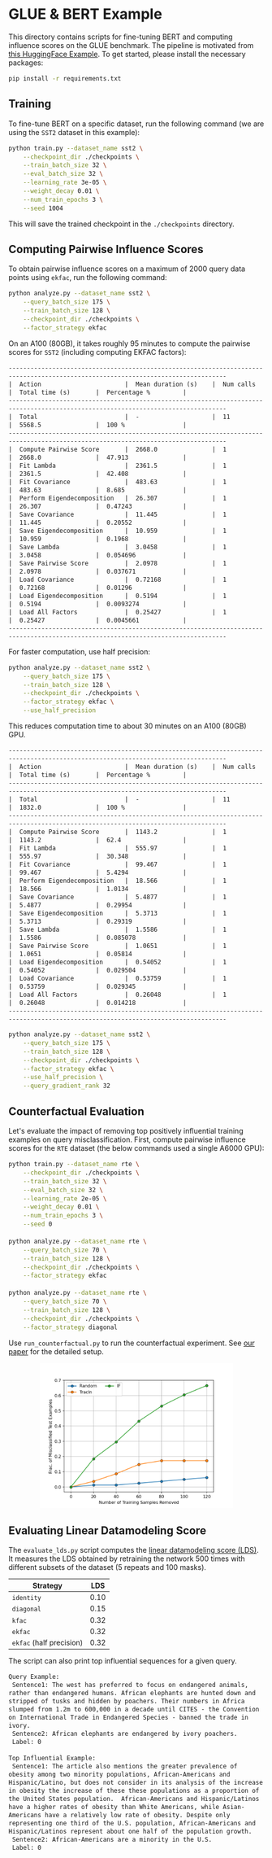 # GLUE & BERT Example

This directory contains scripts for fine-tuning BERT and computing influence scores on the GLUE benchmark. The pipeline is motivated from [this HuggingFace Example](https://github.com/huggingface/transformers/tree/main/examples/pytorch/text-classification).
To get started, please install the necessary packages:

```bash
pip install -r requirements.txt
```

## Training

To fine-tune BERT on a specific dataset, run the following command (we are using the `SST2` dataset in this example):

```bash
python train.py --dataset_name sst2 \
    --checkpoint_dir ./checkpoints \
    --train_batch_size 32 \
    --eval_batch_size 32 \
    --learning_rate 3e-05 \
    --weight_decay 0.01 \
    --num_train_epochs 3 \
    --seed 1004
```

This will save the trained checkpoint in the `./checkpoints` directory.

## Computing Pairwise Influence Scores

To obtain pairwise influence scores on a maximum of 2000 query data points using `ekfac`, run the following command:

```bash
python analyze.py --dataset_name sst2 \
    --query_batch_size 175 \
    --train_batch_size 128 \
    --checkpoint_dir ./checkpoints \
    --factor_strategy ekfac
```

On an A100 (80GB), it takes roughly 95 minutes to compute the pairwise scores for `SST2` (including computing EKFAC factors):

```
----------------------------------------------------------------------------------------------------------------------------------
|  Action                       |  Mean duration (s)    |  Num calls            |  Total time (s)       |  Percentage %         |
----------------------------------------------------------------------------------------------------------------------------------
|  Total                        |  -                    |  11                   |  5568.5               |  100 %                |
----------------------------------------------------------------------------------------------------------------------------------
|  Compute Pairwise Score       |  2668.0               |  1                    |  2668.0               |  47.913               |
|  Fit Lambda                   |  2361.5               |  1                    |  2361.5               |  42.408               |
|  Fit Covariance               |  483.63               |  1                    |  483.63               |  8.685                |
|  Perform Eigendecomposition   |  26.307               |  1                    |  26.307               |  0.47243              |
|  Save Covariance              |  11.445               |  1                    |  11.445               |  0.20552              |
|  Save Eigendecomposition      |  10.959               |  1                    |  10.959               |  0.1968               |
|  Save Lambda                  |  3.0458               |  1                    |  3.0458               |  0.054696             |
|  Save Pairwise Score          |  2.0978               |  1                    |  2.0978               |  0.037671             |
|  Load Covariance              |  0.72168              |  1                    |  0.72168              |  0.01296              |
|  Load Eigendecomposition      |  0.5194               |  1                    |  0.5194               |  0.0093274            |
|  Load All Factors             |  0.25427              |  1                    |  0.25427              |  0.0045661            |
----------------------------------------------------------------------------------------------------------------------------------
```

For faster computation, use half precision:

```bash
python analyze.py --dataset_name sst2 \
    --query_batch_size 175 \
    --train_batch_size 128 \
    --checkpoint_dir ./checkpoints \
    --factor_strategy ekfac \
    --use_half_precision
```

This reduces computation time to about 30 minutes on an A100 (80GB) GPU.

```
----------------------------------------------------------------------------------------------------------------------------------
|  Action                       |  Mean duration (s)    |  Num calls            |  Total time (s)       |  Percentage %         |
----------------------------------------------------------------------------------------------------------------------------------
|  Total                        |  -                    |  11                   |  1832.0               |  100 %                |
----------------------------------------------------------------------------------------------------------------------------------
|  Compute Pairwise Score       |  1143.2               |  1                    |  1143.2               |  62.4                 |
|  Fit Lambda                   |  555.97               |  1                    |  555.97               |  30.348               |
|  Fit Covariance               |  99.467               |  1                    |  99.467               |  5.4294               |
|  Perform Eigendecomposition   |  18.566               |  1                    |  18.566               |  1.0134               |
|  Save Covariance              |  5.4877               |  1                    |  5.4877               |  0.29954              |
|  Save Eigendecomposition      |  5.3713               |  1                    |  5.3713               |  0.29319              |
|  Save Lambda                  |  1.5586               |  1                    |  1.5586               |  0.085078             |
|  Save Pairwise Score          |  1.0651               |  1                    |  1.0651               |  0.05814              |
|  Load Eigendecomposition      |  0.54052              |  1                    |  0.54052              |  0.029504             |
|  Load Covariance              |  0.53759              |  1                    |  0.53759              |  0.029345             |
|  Load All Factors             |  0.26048              |  1                    |  0.26048              |  0.014218             |
----------------------------------------------------------------------------------------------------------------------------------
```

```bash
python analyze.py --dataset_name sst2 \
    --query_batch_size 175 \
    --train_batch_size 128 \
    --checkpoint_dir ./checkpoints \
    --factor_strategy ekfac \
    --use_half_precision \
    --query_gradient_rank 32
```

## Counterfactual Evaluation

Let's evaluate the impact of removing top positively influential training examples on query misclassification. 
First, compute pairwise influence scores for the `RTE` dataset (the below commands used a single A6000 GPU):

```bash
python train.py --dataset_name rte \
    --checkpoint_dir ./checkpoints \
    --train_batch_size 32 \
    --eval_batch_size 32 \
    --learning_rate 2e-05 \
    --weight_decay 0.01 \
    --num_train_epochs 3 \
    --seed 0

python analyze.py --dataset_name rte \
    --query_batch_size 70 \
    --train_batch_size 128 \
    --checkpoint_dir ./checkpoints \
    --factor_strategy ekfac
    
python analyze.py --dataset_name rte \
    --query_batch_size 70 \
    --train_batch_size 128 \
    --checkpoint_dir ./checkpoints \
    --factor_strategy diagonal
```

Use `run_counterfactual.py` to run the counterfactual experiment. See [our paper](https://arxiv.org/abs/2405.12186) for the detailed setup.

<p align="center">
<a href="#"><img width="380" img src="figure/counterfactual.png" alt="Counterfactual"/></a>
</p>

## Evaluating Linear Datamodeling Score

The `evaluate_lds.py` script computes the [linear datamodeling score (LDS)](https://arxiv.org/abs/2303.14186). It measures the LDS obtained by 
retraining the network 500 times with different subsets of the dataset (5 repeats and 100 masks). 

<div align="center">

| Strategy                 | LDS	 |
|--------------------------|:----:|
| `identity`               | 0.10 |
| `diagonal`               | 0.15 |
| `kfac`                   | 0.32 |
| `ekfac`                  | 0.32 |
| `ekfac` (half precision) | 0.32 |

</div>

The script can also print top influential sequences for a given query.

```
Query Example:
 Sentence1: The west has preferred to focus on endangered animals, rather than endangered humans. African elephants are hunted down and stripped of tusks and hidden by poachers. Their numbers in Africa slumped from 1.2m to 600,000 in a decade until CITES - the Convention on International Trade in Endangered Species - banned the trade in ivory.
 Sentence2: African elephants are endangered by ivory poachers.
 Label: 0
 
Top Influential Example:
 Sentence1: The article also mentions the greater prevalence of obesity among two minority populations, African-Americans and Hispanic/Latino, but does not consider in its analysis of the increase in obesity the increase of these these populations as a proportion of the United States population.  African-Americans and Hispanic/Latinos have a higher rates of obesity than White Americans, while Asian-Americans have a relatively low rate of obesity. Despite only representing one third of the U.S. population, African-Americans and Hispanic/Latinos represent about one half of the population growth.
 Sentence2: African-Americans are a minority in the U.S.
 Label: 0
```